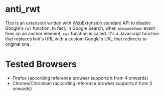 # anti_rwt
This is an extension written with WebExtension standard API to disable Google's `rwt` function. In fact, in Google Search, when `onmousedown` event fires on an anchor element, `rwt` function is called. It's a Javascript function that replaces link's URL with a custom Google's URL that redirects to original one.

# Tested Browsers
- Firefox (according reference browser supports it from 4 onwards)
- Chrome/Chromium (according reference browser supports it from 5 onwards)
